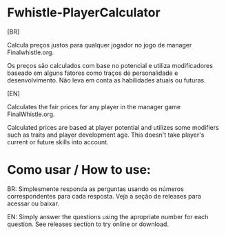 # Fwhistle-PlayerCalculator
[BR]

Calcula preços justos para qualquer jogador no jogo de manager Finalwhistle.org.

Os preços são calculados com base no potencial e utiliza modificadores baseado em alguns fatores como traços de personalidade e desenvolvimento.
Não leva em conta as habilidades atuais ou futuras.

[EN]

Calculates the fair prices for any player in the manager game FinalWhistle.org.

Calculated prices are based at player potential and utilizes some modifiers such as traits and player development age.
This doesn't take player's current or future skills into account.



# Como usar / How to use:

BR: Simplesmente responda as perguntas usando os números correspondentes para cada resposta. Veja a seção de releases para acessar ou baixar.

EN: Simply answer the questions using the apropriate number for each question. See releases section to try online or download.
